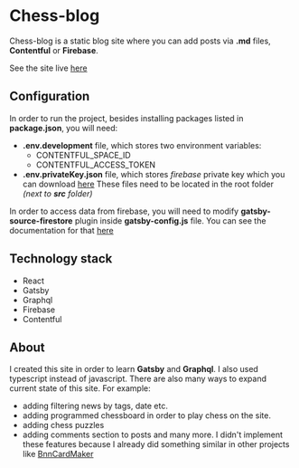 # Chess-blog

Chess-blog is a static blog site where you can add posts via **.md** files, **Contentful** or **Firebase**.

See the site live [here](https://chess-blog.netlify.app/)

## Configuration

In order to run the project, besides installing packages listed in **package.json**, you will need:

- **.env.development** file, which stores two environment variables:
  - CONTENTFUL_SPACE_ID
  - CONTENTFUL_ACCESS_TOKEN
- **.env.privateKey.json** file, which stores _firebase_ private key which you can download [here](https://console.firebase.google.com/project/_/settings/serviceaccounts/adminsdk)
  These files need to be located in the root folder _(next to **src** folder)_

In order to access data from firebase, you will need to modify **gatsby-source-firestore** plugin inside **gatsby-config.js** file.
You can see the documentation for that [here](https://www.gatsbyjs.com/plugins/gatsby-source-firestore/)

## Technology stack

- React
- Gatsby
- Graphql
- Firebase
- Contentful

## About

I created this site in order to learn **Gatsby** and **Graphql**. I also used typescript instead of javascript.
There are also many ways to expand current state of this site. For example:

- adding filtering news by tags, date etc.
- adding programmed chessboard in order to play chess on the site.
- adding chess puzzles
- adding comments section to posts
  and many more. I didn't implement these features because I already did something similar in other projects like [BnnCardMaker](https://github.com/BajKull/cardmaker)
